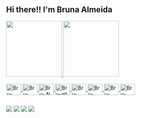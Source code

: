 ## Hi there!! I'm Bruna Almeida

<div>
  <a href="https://github.com/brunalissadealmeid">
    <img height = "150cm" src = "https://github-readme-stats.vercel.app/api?username=brunalissadealmeid&show_icons=true&theme=dracula&include_all_commits=true&count_private=true"/>
    <img height = "150cm" src = "https://github-readme-stats.vercel.app/api/top-langs/?username=brunalissadealmeid&layout=compact&langs_count=16&theme=dracula"/>
</div>
<div style="display: inline_block"><br>
  <img align="center" alt="Bru-Java" height="30" width="40" src="https://cdn.jsdelivr.net/gh/devicons/devicon@latest/icons/java/java-original-wordmark.svg">
  <img align="center" alt="Bru-aws" height="30" width="40" src="https://cdn.jsdelivr.net/gh/devicons/devicon@latest/icons/amazonwebservices/amazonwebservices-original-wordmark.svg">
  <img align="center" alt="Bru-.Net" height="30" width="40" src="https://cdn.jsdelivr.net/gh/devicons/devicon@latest/icons/dotnetcore/dotnetcore-original.svg">
  <img align="center" alt="Bru-git" height="30" width="40" src="https://cdn.jsdelivr.net/gh/devicons/devicon@latest/icons/git/git-original.svg">
  <img align="center" alt="Bru-mongo" height="30" width="40" src="https://cdn.jsdelivr.net/gh/devicons/devicon@latest/icons/mongodb/mongodb-plain-wordmark.svg">
  <img align="center" alt="Bru-mysql" height="30" width="40" src="https://cdn.jsdelivr.net/gh/devicons/devicon@latest/icons/mysql/mysql-plain-wordmark.svg">
  <img align="center" alt="Bru-oracle" height="30" width="40" src="https://cdn.jsdelivr.net/gh/devicons/devicon@latest/icons/oracle/oracle-original.svg">
  <img align="center" alt="Bru-postgree" height="30" width="40" src="https://cdn.jsdelivr.net/gh/devicons/devicon@latest/icons/postgresql/postgresql-plain-wordmark.svg"
  <img align="center" alt="Bru-python" height="30" width="40" src="https://cdn.jsdelivr.net/gh/devicons/devicon@latest/icons/python/python-original-wordmark.svg"
</div>

 ##
 
<div> 
  <a href="https://instagram.com/bru_lialmeida" target="_blank"><img src="https://img.shields.io/badge/-Instagram-%23E4405F?style=for-the-badge&logo=instagram&logoColor=white" target="_blank"></a>
 <a href="https://discord.gg/bru_lialmeida" target="_blank"><img src="https://img.shields.io/badge/Discord-7289DA?style=for-the-badge&logo=discord&logoColor=white" target="_blank"></a> 
  <a href = "mailto:brubsalmeida0@gmail.com"><img src="https://img.shields.io/badge/-Gmail-%23333?style=for-the-badge&logo=gmail&logoColor=white" target="_blank"></a>
  <a href="https://www.linkedin.com/in/bruna-lissa-almeida" target="_blank"><img src="https://img.shields.io/badge/-LinkedIn-%230077B5?style=for-the-badge&logo=linkedin&logoColor=white" target="_blank"></a> 
  </div>
